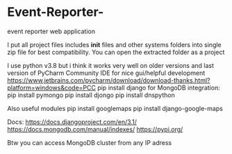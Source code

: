 # Event-Reporter-
event reporter web application

I put all project files includes __init__ files and other systems folders into single zip file for best compatibility. You can open the extracted folder as a project

I use python v3.8 but i think it works very well on older versions and last version of PyCharm Community IDE for nice gui/helpful development
https://www.jetbrains.com/pycharm/download/download-thanks.html?platform=windows&code=PCC
pip install django
for MongoDB integration:
pip install pymongo
pip install djongo
pip install dnspython


Also useful modules
pip install googlemaps
pip install django-google-maps

Docs:
https://docs.djangoproject.com/en/3.1/
https://docs.mongodb.com/manual/indexes/
https://pypi.org/

Btw you can access MongoDB cluster from any IP adress
